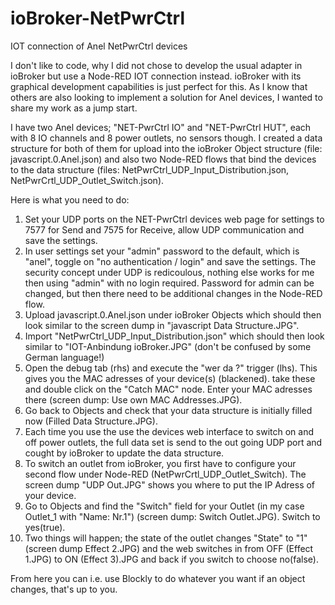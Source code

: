# ioBroker-NetPwrCtrl
IOT connection of Anel NetPwrCtrl devices

I don't like to code, why I did not chose to develop the usual adapter in ioBroker but use a Node-RED IOT connection instead. ioBroker with its graphical development capabilities is just perfect for this. As I know that others are also looking to implement a solution for Anel devices, I wanted to share my work as a jump start.

I have two Anel devices; "NET-PwrCtrl IO" and "NET-PwrCtrl HUT", each with 8 IO channels and 8 power outlets, no sensors though. I created a data structure for both of them for upload into the ioBroker Object structure (file: javascript.0.Anel.json) and also two Node-RED flows that bind the devices to the data structure (files: NetPwrCtrl_UDP_Input_Distribution.json, NetPwrCrtl_UDP_Outlet_Switch.json). 

Here is what you need to do:

1) Set your UDP ports on the NET-PwrCtrl devices web page for settings to 7577 for Send and 7575 for Receive, allow UDP communication and save the settings.
2) In user settings set your "admin" password to the default, which is "anel", toggle on "no authentication / login" and save the settings. The security concept under UDP is redicoulous, nothing else works for me then using "admin" with no login required. Password for admin can be changed, but then there need to be additional changes in the Node-RED flow.
3) Upload javascript.0.Anel.json under ioBroker Objects which should then look similar to the screen dump in "javascript Data Structure.JPG". 
4) Import "NetPwrCtrl_UDP_Input_Distribution.json" which should then look similar to "IOT-Anbindung ioBroker.JPG" (don't be confused by some German language!)
3) Open the debug tab (rhs) and execute the "wer da ?" trigger (lhs). This gives you the MAC adresses of your device(s) (blackened). take these and double click on the "Catch MAC" node. Enter your MAC adresses there (screen dump: Use own MAC Addresses.JPG).
5) Go back to Objects and check that your data structure is initially filled now (Filled Data Structure.JPG).
6) Each time you use the use the devices web interface to switch on and off power outlets, the full data set is send to the out going UDP port and cought by ioBroker to update the data structure.
7) To switch an outlet from ioBroker, you first have to configure your second flow under Node-RED (NetPwrCrtl_UDP_Outlet_Switch). The screen dump "UDP Out.JPG" shows you where to put the IP Adress of your device.
8) Go to Objects and find the "Switch" field for your Outlet (in my case Outlet_1 with "Name: Nr.1") (screen dump: Switch Outlet.JPG). Switch to yes(true).
9) Two things will happen; the state of the outlet changes "State" to "1" (screen dump Effect 2.JPG) and the web switches in from OFF (Effect 1.JPG) to ON (Effect 3).JPG and back if you switch to choose no(false).

From here you can i.e. use Blockly to do whatever you want if an object changes, that's up to you.
